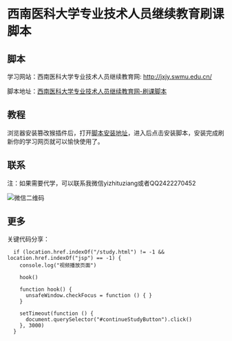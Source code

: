 # 西南医科大学专业技术人员继续教育刷课脚本


## 脚本

学习网站：西南医科大学专业技术人员继续教育网: http://jxjy.swmu.edu.cn/

脚本地址：[西南医科大学专业技术人员继续教育网-刷课脚本][2]

## 教程

浏览器安装篡改猴插件后，打开[脚本安装地址][2]，进入后点击安装脚本，安装完成刷新你的学习网页就可以愉快使用了。

## 联系

注：如果需要代学，可以联系我微信yizhituziang或者QQ2422270452

![微信二维码](https://www.tuziang.com/wx.jpg)

## 更多

关键代码分享：
```
  if (location.href.indexOf("/study.html") != -1 && location.href.indexOf("jsp") == -1) {
    console.log("视频播放页面")

    hook()

    function hook() {
      unsafeWindow.checkFocus = function () { }
    }

    setTimeout(function () {
      document.querySelector("#continueStudyButton").click()
    }, 3000)
  }
```


  [1]: https://microsoftedge.microsoft.com/addons/detail/%E7%AF%A1%E6%94%B9%E7%8C%B4/iikmkjmpaadaobahmlepeloendndfphd?refid=bingshortanswersdownload
  [2]: https://greasyfork.org/zh-CN/scripts/507395-%E8%A5%BF%E5%8D%97%E5%8C%BB%E7%A7%91%E5%A4%A7%E5%AD%A6%E4%B8%93%E4%B8%9A%E6%8A%80%E6%9C%AF%E4%BA%BA%E5%91%98%E7%BB%A7%E7%BB%AD%E6%95%99%E8%82%B2%E5%88%B7%E8%AF%BE%E8%84%9A%E6%9C%AC

